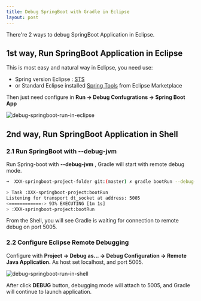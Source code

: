 ```yaml
---
title: Debug SpringBoot with Gradle in Eclipse
layout: post
---
```


There're 2 ways to debug SpringBoot Application in Eclipse.

## 1st way, Run SpringBoot Application in Eclipse

This is most easy and natural way in Eclipse, you need use:

* Spring version Eclipse : [STS](https://spring.io/tools/sts) 
* or Standard Eclipse installed [Spring Tools](http://marketplace.eclipse.org/content/spring-tools-aka-spring-ide-and-spring-tool-suite) from Eclipse Marketplace

Then just need configure in **Run -> Debug Confugrations -> Spring Boot App** 

![debug-springboot-run-in-eclipse](http://villim.github.io/img/2018/debug-springboot-run-in-eclipse.png)


## 2nd way, Run SpringBoot Application in Shell

### 2.1 Run SpringBoot with --debug-jvm 


Run Spring-boot with **--debug-jvm** , Gradle will start with remote debug mode.

```bash
➜  XXX-springboot-project-folder git:(master) ✗ gradle bootRun --debug-jvm

> Task :XXX-springboot-project:bootRun
Listening for transport dt_socket at address: 5005
<============-> 93% EXECUTING [1m 1s]
> :XXX-springboot-project:bootRun
```

From the Shell,  you will see Gradle is waiting for connection to remote debug on port 5005.

### 2.2 Configure Eclipse Remote Debugging

Configure with **Project -> Debug as... -> Debug Configuration -> Remote Java Application.**  As host set localhost, and port 5005.

![debug-springboot-run-in-shell](http://villim.github.io/img/2018/debug-springboot-run-in-shell.png)

After click **DEBUG** button, debugging mode will attach to 5005, and Gradle will continue to launch application.

